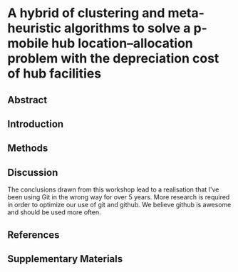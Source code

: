 # A hybrid of clustering and meta-heuristic algorithms to solve a p-mobile hub location–allocation problem with the depreciation cost of hub facilities

## Abstract

## Introduction

## Methods

## Discussion

The conclusions drawn from this workshop lead to a realisation that I've been using Git in the wrong way for over 5 years.
More research is required in order to optimize our use of git and github.
We believe github is awesome and should be used more often.

## References

## Supplementary Materials

